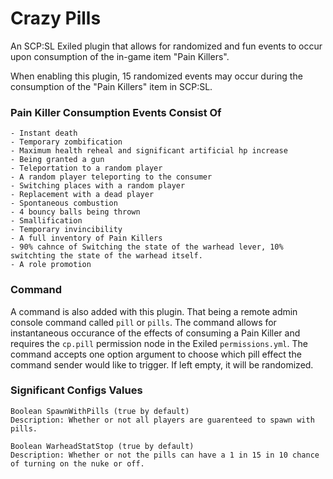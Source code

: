 # Crazy Pills

An SCP:SL Exiled plugin that allows for randomized and fun events to occur upon consumption of the in-game item "Pain Killers".

When enabling this plugin, 15 randomized events may occur during the consumption of the "Pain Killers" item in SCP:SL.

### Pain Killer Consumption Events Consist Of
```
- Instant death
- Temporary zombification
- Maximum health reheal and significant artificial hp increase
- Being granted a gun
- Teleportation to a random player
- A random player teleporting to the consumer
- Switching places with a random player
- Replacement with a dead player
- Spontaneous combustion
- 4 bouncy balls being thrown
- Smallification
- Temporary invincibility
- A full inventory of Pain Killers
- 90% cahnce of Switching the state of the warhead lever, 10% switchting the state of the warhead itself.
- A role promotion
```

### Command
A command is also added with this plugin. That being a remote admin console command called `pill` or `pills`.
The command allows for instantaneous occurance of the effects of consuming a Pain Killer and requires the `cp.pill` permission node in the Exiled `permissions.yml`.
The command accepts one option argument to choose which pill effect the command sender would like to trigger. If left empty, it will be randomized.

### Significant Configs Values
```
Boolean SpawnWithPills (true by default)
Description: Whether or not all players are guarenteed to spawn with pills.

Boolean WarheadStatStop (true by default)
Description: Whether or not the pills can have a 1 in 15 in 10 chance of turning on the nuke or off.
```

